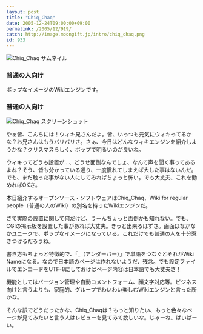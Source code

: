 ```yaml
---
layout: post
title: "Chiq_Chaq"
date: 2005-12-24T09:00:00+09:00
permalink: /2005/12/919/
catch: http://image.moongift.jp/intro/chiq_chaq.png
id: 933
---
```

 ![Chiq_Chaq サムネイル](http://image.moongift.jp/intro/chiq_chaq.s.png "Chiq\_Chaq サムネイル")
  

### 普通の人向け
  
ポップなイメージのWikiエンジンです。  
<!--more-->  

### 普通の人向け
  

![Chiq_Chaq スクリーンショット](http://image.moongift.jp/intro/chiq_chaq.png "Chiq\_Chaq スクリーンショット")

  

やぁ皆、こんちには！ウィキ兄さんだよ。皆、いっつも元気にウィキってるかな？お兄さんはもうバリバリさ。さぁ、今日はどんなウィキエンジンを紹介しようかな？クリスマスらしく、ポップで明るいのが良いね。

  

ウィキってどうも設置が…、どうせ面倒なんでしょ、なんて声を聞く事ってあるよね？そう、皆も分かっている通り、一度慣れてしまえば大した事はないんだ。でも、まだ触った事がない人にしてみればちょっと怖い。でも大丈夫、これを勧めればOKさ。

  

本日紹介するオープンソース・ソフトウェアはChiq\_Chaq、Wiki for regular people（普通の人のWiki）の別名を持ったWikiエンジンだ。

  

さて実際の設置に関して何だけど、うーんちょっと面倒かも知れない。でも、CGIの掲示板を設置した事があれば大丈夫。きっと出来るはずさ。画面はなかなかユニークで、ポップなイメージになっている。これだけでも普通の人を十分惹きつけるだろうね。

  

書き方もちょっと特徴的で、「\_（アンダーバー）」で単語をつなぐとそれがWiki Nameになる。なので日本語のページは作れないようだ、残念。でも設定ファイルでエンコードをUTF-8にしておけばページ内容は日本語でも大丈夫さ！

  

機能としてはバージョン管理や自動コメントフォーム、顔文字対応等。ビジネス向けと言うよりも、家庭的、グループでわいわい楽しむWikiエンジンと言った所かな。

  

そんな訳でどうだったかな、Chiq\_Chaqは？もっと知りたい、もっと色々なページが見てみたいと言う人はレビューを見てみて欲しいな。じゃーね、ばいばーい。

